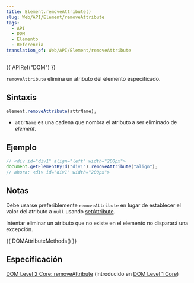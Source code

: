 ```yaml
---
title: Element.removeAttribute()
slug: Web/API/Element/removeAttribute
tags:
  - API
  - DOM
  - Elemento
  - Referencia
translation_of: Web/API/Element/removeAttribute
---
```

{{ APIRef("DOM") }}

`removeAttribute` elimina un atributo del elemento especificado.

## Sintaxis

```js
element.removeAttribute(attrName);
```

- `attrName` es una cadena que nombra el atributo a ser eliminado de _element_.

## Ejemplo

```js
// <div id="div1" align="left" width="200px">
document.getElementById("div1").removeAttribute("align");
// ahora: <div id="div1" width="200px">
```

## Notas

Debe usarse preferiblemente `removeAttribute` en lugar de establecer el valor del atributo a `null` usando [setAttribute](/en/DOM/element.setAttribute).

Intentar eliminar un atributo que no existe en el elemento no disparará una excepción.

{{ DOMAttributeMethods() }}

## Especificación

[DOM Level 2 Core: removeAttribute](http://www.w3.org/TR/DOM-Level-2-Core/core.html#ID-6D6AC0F9) (introducido en [DOM Level 1 Core](http://www.w3.org/TR/REC-DOM-Level-1/level-one-core.html#method-removeAttribute))
